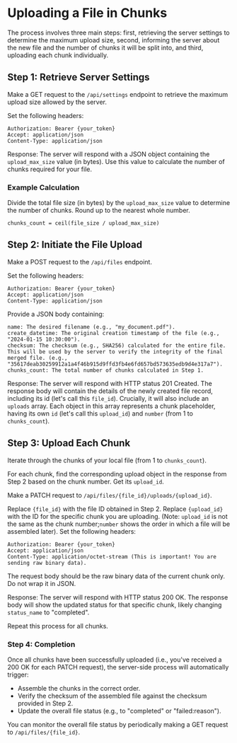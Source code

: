 # Uploading a File in Chunks

The process involves three main steps: 
first, retrieving the server settings to determine the maximum upload size, 
second, informing the server about the new file and the number of chunks it will be split into, 
and third, uploading each chunk individually.

## Step 1: Retrieve Server Settings

Make a GET request to the `/api/settings` endpoint to retrieve the maximum upload size allowed by the server.

Set the following headers:

```http
Authorization: Bearer {your_token}
Accept: application/json
Content-Type: application/json
```

Response: The server will respond with a JSON object containing the `upload_max_size` value (in bytes). 
Use this value to calculate the number of chunks required for your file.

### Example Calculation

Divide the total file size (in bytes) by the `upload_max_size` value to determine the number of chunks. Round up to the nearest whole number.

```text
chunks_count = ceil(file_size / upload_max_size)
```

## Step 2: Initiate the File Upload

Make a POST request to the `/api/files` endpoint.

Set the following headers:

```http
Authorization: Bearer {your_token}
Accept: application/json
Content-Type: application/json 
```

Provide a JSON body containing:

```text
name: The desired filename (e.g., "my_document.pdf").
create_datetime: The original creation timestamp of the file (e.g., "2024-01-15 10:30:00").
checksum: The checksum (e.g., SHA256) calculated for the entire file. This will be used by the server to verify the integrity of the final merged file. (e.g., "35617deab30259912a1a4f46b915d9ffd3fb4e6fd657bd573635edb9d4e317a7").
chunks_count: The total number of chunks calculated in Step 1.
```

Response: The server will respond with HTTP status 201 Created. 
The response body will contain the details of the newly created file record, including its id (let's call this `file_id`). 
Crucially, it will also include an `uploads` array. 
Each object in this array represents a chunk placeholder, having its own `id` (let's call this `upload_id`) 
and `number` (from 1 to `chunks_count`).

## Step 3: Upload Each Chunk

Iterate through the chunks of your local file (from 1 to `chunks_count`).

For each chunk, find the corresponding upload object in the response from Step 2 based on the chunk number. Get its `upload_id`.

Make a PATCH request to `/api/files/{file_id}/uploads/{upload_id}`.

Replace `{file_id}` with the file ID obtained in Step 2.
Replace `{upload_id}` with the ID for the specific chunk you are uploading. 
(Note: `upload_id` is not the same as the chunk number;`number` shows the order in which a file will be assembled later).
Set the following headers:

```http
Authorization: Bearer {your_token}
Accept: application/json
Content-Type: application/octet-stream (This is important! You are sending raw binary data).
```

The request body should be the raw binary data of the current chunk only. Do not wrap it in JSON.

Response: The server will respond with HTTP status 200 OK. 
The response body will show the updated status for that specific chunk, likely changing `status_name` to "completed".

Repeat this process for all chunks.

### Step 4: Completion

Once all chunks have been successfully uploaded (i.e., you've received a 200 OK for each PATCH request), the server-side process will automatically trigger:

- Assemble the chunks in the correct order.
- Verify the checksum of the assembled file against the checksum provided in Step 2.
- Update the overall file status (e.g., to "completed" or "failed:reason").

You can monitor the overall file status by periodically making a GET request to `/api/files/{file_id}`.

